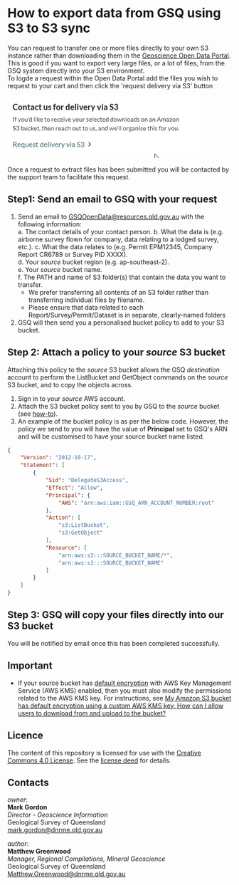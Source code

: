 # How to export data from GSQ using S3 to S3 sync

You can request to transfer one or more files directly to your own S3 instance rather than downloading them in the [Geoscience Open Data Portal](https://geoscience.data.qld.gov.au/).  This is good if you want to export very large files, or a lot of files, from the GSQ system directly into your S3 environment.  
To logde a request within the Open Data Portal add the files you wish to request to your cart and then click the 'request delivery via S3' button

![S3 Button](https://github.com/geological-survey-of-queensland/share-data-with-gsq/blob/Update/model/S3%20Button.jpg)

Once a request to extract files has been submitted you will be contacted by the support team to facilitate this request.


## Step1: Send an email to GSQ with your request

1. Send an email to GSQOpenData@resources.qld.gov.au with the following information:  
    a.  The contact details of your contact person. 
    b.  What the data is (e.g. airborne survey flown for company, data relating to a lodged survey, etc.).
    c.  What the data relates to (e.g. Permit EPM12345, Company Report CR6789 or Survey PID XXXX).  
    d.  Your *source* bucket region (e.g. ap-southeast-2).  
    e.  Your *source* bucket name.  
    f.  The PATH and name of S3 folder(s) that contain the data you want to transfer.  
      * We prefer transferring all contents of an S3 folder rather than transferring individual files by filename.  
      * Please ensure that data related to each Report/Survey/Permit/Dataset is in separate, clearly-named folders  
2. GSQ will then send you a personalised bucket policy to add to your S3 bucket.  

## Step 2: Attach a policy to your *source* S3 bucket

Attaching this policy to the *source* S3 bucket allows the GSQ *destination* account to perform the ListBucket and GetObject commands on the *source* S3 bucket, and to copy the objects across.  

1. Sign in to your *source* AWS account.  
2. Attach the S3 bucket policy sent to you by GSQ to the *source* bucket (see [how-to](https://docs.aws.amazon.com/AmazonS3/latest/dev/example-bucket-policies.html)).  
3. An example of the bucket policy is as per the below code. However, the policy we send to you will have the value of **Principal** set to GSQ's ARN and will be customised to have your source bucket name listed.

```json
{
    "Version": "2012-10-17",
    "Statement": [
        {
            "Sid": "DelegateS3Access",
            "Effect": "Allow",
            "Principal": {
                "AWS": "arn:aws:iam::GSQ_ARN_ACCOUNT_NUMBER:root"
            },
            "Action": [
                "s3:ListBucket",
                "s3:GetObject"
            ],
            "Resource": [
                "arn:aws:s3:::SOURCE_BUCKET_NAME/*",
                "arn:aws:s3:::SOURCE_BUCKET_NAME"
            ]
        }
    ]
}
```

## Step 3: GSQ will copy your files directly into our S3 bucket

You will be notified by email once this has been completed successfully.


## Important

* If your source bucket has [default encryption](https://docs.aws.amazon.com/AmazonS3/latest/dev/bucket-encryption.html) with AWS Key Management Service (AWS KMS) enabled, then you must also modify the permissions related to the AWS KMS key. For instructions, see [My Amazon S3 bucket has default encryption using a custom AWS KMS key. How can I allow users to download from and upload to the bucket?](https://aws.amazon.com/premiumsupport/knowledge-center/s3-bucket-access-default-encryption/)  

## Licence

The content of this repository is licensed for use with the [Creative Commons 4.0 License](https://creativecommons.org/licenses/by/4.0/). See the [license deed](LICENSE) for details.

## Contacts

*owner*:  
**Mark Gordon**  
*Director - Geoscience Information*  
Geological Survey of Queensland  
<mark.gordon@dnrme.qld.gov.au>  

*author*:  
**Matthew Greenwood**  
*Manager, Regional Compilations, Mineral Geoscience*  
Geological Survey of Queensland  
<Matthew.Greenwood@dnrme.qld.gov.au>
